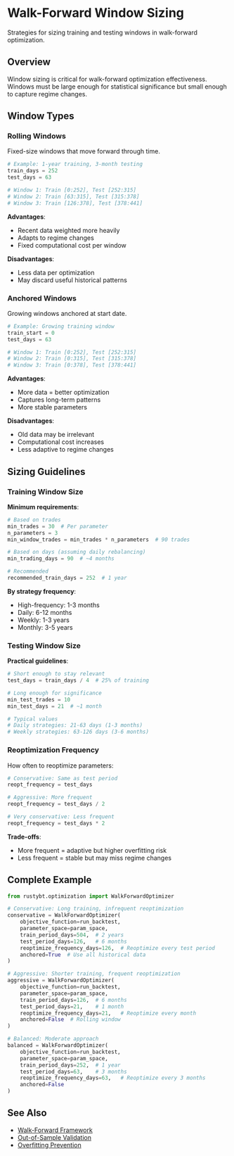 # Walk-Forward Window Sizing

Strategies for sizing training and testing windows in walk-forward optimization.

## Overview

Window sizing is critical for walk-forward optimization effectiveness. Windows must be large enough for statistical significance but small enough to capture regime changes.

## Window Types

### Rolling Windows

Fixed-size windows that move forward through time.

```python
# Example: 1-year training, 3-month testing
train_days = 252
test_days = 63

# Window 1: Train [0:252], Test [252:315]
# Window 2: Train [63:315], Test [315:378]
# Window 3: Train [126:378], Test [378:441]
```

**Advantages**:
- Recent data weighted more heavily
- Adapts to regime changes
- Fixed computational cost per window

**Disadvantages**:
- Less data per optimization
- May discard useful historical patterns

### Anchored Windows

Growing windows anchored at start date.

```python
# Example: Growing training window
train_start = 0
test_days = 63

# Window 1: Train [0:252], Test [252:315]
# Window 2: Train [0:315], Test [315:378]
# Window 3: Train [0:378], Test [378:441]
```

**Advantages**:
- More data = better optimization
- Captures long-term patterns
- More stable parameters

**Disadvantages**:
- Old data may be irrelevant
- Computational cost increases
- Less adaptive to regime changes

## Sizing Guidelines

### Training Window Size

**Minimum requirements**:
```python
# Based on trades
min_trades = 30  # Per parameter
n_parameters = 3
min_window_trades = min_trades * n_parameters  # 90 trades

# Based on days (assuming daily rebalancing)
min_trading_days = 90  # ~4 months

# Recommended
recommended_train_days = 252  # 1 year
```

**By strategy frequency**:
- High-frequency: 1-3 months
- Daily: 6-12 months
- Weekly: 1-3 years
- Monthly: 3-5 years

### Testing Window Size

**Practical guidelines**:
```python
# Short enough to stay relevant
test_days = train_days / 4  # 25% of training

# Long enough for significance
min_test_trades = 10
min_test_days = 21  # ~1 month

# Typical values
# Daily strategies: 21-63 days (1-3 months)
# Weekly strategies: 63-126 days (3-6 months)
```

### Reoptimization Frequency

How often to reoptimize parameters:

```python
# Conservative: Same as test period
reopt_frequency = test_days

# Aggressive: More frequent
reopt_frequency = test_days / 2

# Very conservative: Less frequent
reopt_frequency = test_days * 2
```

**Trade-offs**:
- More frequent = adaptive but higher overfitting risk
- Less frequent = stable but may miss regime changes

## Complete Example

```python
from rustybt.optimization import WalkForwardOptimizer

# Conservative: Long training, infrequent reoptimization
conservative = WalkForwardOptimizer(
    objective_function=run_backtest,
    parameter_space=param_space,
    train_period_days=504,  # 2 years
    test_period_days=126,   # 6 months
    reoptimize_frequency_days=126,  # Reoptimize every test period
    anchored=True  # Use all historical data
)

# Aggressive: Shorter training, frequent reoptimization
aggressive = WalkForwardOptimizer(
    objective_function=run_backtest,
    parameter_space=param_space,
    train_period_days=126,  # 6 months
    test_period_days=21,    # 1 month
    reoptimize_frequency_days=21,   # Reoptimize every month
    anchored=False  # Rolling window
)

# Balanced: Moderate approach
balanced = WalkForwardOptimizer(
    objective_function=run_backtest,
    parameter_space=param_space,
    train_period_days=252,  # 1 year
    test_period_days=63,    # 3 months
    reoptimize_frequency_days=63,   # Reoptimize every 3 months
    anchored=False
)
```

## See Also

- [Walk-Forward Framework](framework.md)
- [Out-of-Sample Validation](validation.md)
- [Overfitting Prevention](../best-practices/overfitting-prevention.md)
